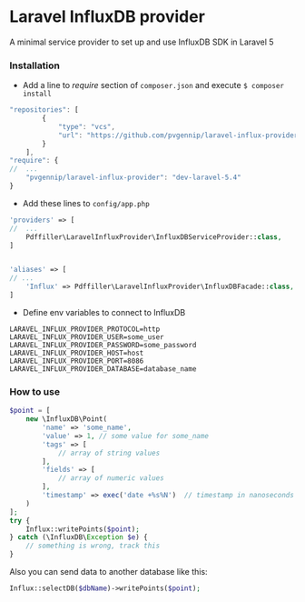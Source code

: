 # Laravel InfluxDB provider
A minimal service provider to set up and use InfluxDB SDK in Laravel 5

### Installation
- Add a line to *require* section of `composer.json` and execute `$ composer install`
```js
"repositories": [
        {
            "type": "vcs",
            "url": "https://github.com/pvgennip/laravel-influx-provider"
        }
    ],
"require": {
//  ...
    "pvgennip/laravel-influx-provider": "dev-laravel-5.4"
}
```
- Add these lines to `config/app.php`
```php
'providers' => [
//  ...
    Pdffiller\LaravelInfluxProvider\InfluxDBServiceProvider::class,
]


'aliases' => [
// ...
    'Influx' => Pdffiller\LaravelInfluxProvider\InfluxDBFacade::class,
]

```


- Define env variables to connect to InfluxDB
```
LARAVEL_INFLUX_PROVIDER_PROTOCOL=http
LARAVEL_INFLUX_PROVIDER_USER=some_user
LARAVEL_INFLUX_PROVIDER_PASSWORD=some_password
LARAVEL_INFLUX_PROVIDER_HOST=host
LARAVEL_INFLUX_PROVIDER_PORT=8086
LARAVEL_INFLUX_PROVIDER_DATABASE=database_name
```

### How to use
```php
$point = [
    new \InfluxDB\Point(
        'name' => 'some_name',
        'value' => 1, // some value for some_name
        'tags' => [
            // array of string values
        ],
        'fields' => [
            // array of numeric values
        ],
        'timestamp' => exec('date +%s%N')  // timestamp in nanoseconds on Linux ONLY
    )
];
try {
    Influx::writePoints($point);
} catch (\InfluxDB\Exception $e) {
    // something is wrong, track this
}
```

Also you can send data to another database like this:
```php
Influx::selectDB($dbName)->writePoints($point);
```
